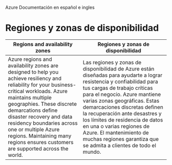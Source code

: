 Azure Documentación en español e ingles

# Regiones y zonas de disponibilidad



| Regions and availability zones | Regiones y zonas de disponibilidad |
| ------------- | ------------- |
| Azure regions and availability zones are designed to help you achieve resiliency and reliability for your business-critical workloads. Azure maintains multiple geographies. These discrete demarcations define disaster recovery and data residency boundaries across one or multiple Azure regions. Maintaining many regions ensures customers are supported across the world.  | Las regiones y zonas de disponibilidad de Azure están diseñadas para ayudarte a lograr resistencia y confiabilidad para tus cargas de trabajo críticas para el negocio. Azure mantiene varias zonas geográficas. Estas demarcaciones discretas definen la recuperación ante desastres y los límites de residencia de datos en una o varias regiones de Azure. El mantenimiento de muchas regiones garantiza que se admita a clientes de todo el mundo.  |
